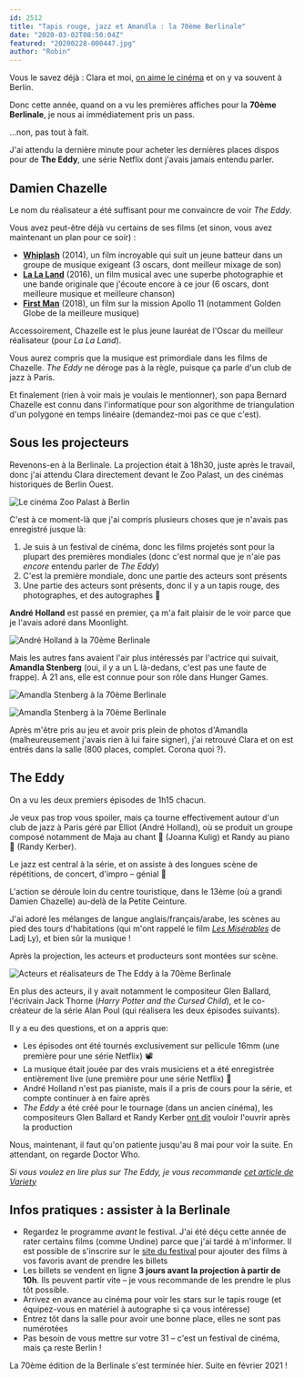 ```yaml
---
id: 2512
title: "Tapis rouge, jazz et Amandla : la 70ème Berlinale"
date: "2020-03-02T08:50:04Z"
featured: "20200228-000447.jpg"
author: "Robin"
---
```


Vous le savez déjà : Clara et moi,
[on aime le cinéma](/2019/03/23/cinema-a-berlin-drei-zwei-eins-aktion/) et on y
va souvent à Berlin.

Donc cette année, quand on a vu les premières affiches pour la **70ème
Berlinale**, je nous ai immédiatement pris un pass.

...non, pas tout à fait.

J'ai attendu la dernière minute pour acheter les dernières places dispos pour de
**The Eddy**, une série Netflix dont j'avais jamais entendu parler.

## Damien Chazelle

Le nom du réalisateur a été suffisant pour me convaincre de voir _The Eddy_.

Vous avez peut-être déjà vu certains de ses films (et sinon, vous avez
maintenant un plan pour ce soir) :

- [**Whiplash**](http://www.allocine.fr/film/fichefilm_gen_cfilm=225953.html)
  (2014), un film incroyable qui suit un jeune batteur dans un groupe de musique
  exigeant (3 oscars, dont meilleur mixage de son)
- [**La La Land**](http://www.allocine.fr/film/fichefilm_gen_cfilm=229490.html)
  (2016), un film musical avec une superbe photographie et une bande originale
  que j'écoute encore à ce jour (6 oscars, dont meilleure musique et meilleure
  chanson)
- [**First Man**](http://www.allocine.fr/film/fichefilm_gen_cfilm=135374.html)
  (2018), un film sur la mission Apollo 11 (notamment Golden Globe de la
  meilleure musique)

Accessoirement, Chazelle est le plus jeune lauréat de l'Oscar du meilleur
réalisateur (pour _La La Land_).

Vous aurez compris que la musique est primordiale dans les films de Chazelle.
_The Eddy_ ne déroge pas à la règle, puisque ça parle d'un club de jazz à Paris.

Et finalement (rien à voir mais je voulais le mentionner), son papa Bernard
Chazelle est connu dans l'informatique pour son algorithme de triangulation d'un
polygone en temps linéaire (demandez-moi pas ce que c'est).

## Sous les projecteurs

Revenons-en à la Berlinale. La projection était à 18h30, juste après le travail,
donc j'ai attendu Clara directement devant le Zoo Palast, un des cinémas
historiques de Berlin Ouest.

![Le cinéma Zoo Palast à Berlin](20200228-031135.jpg)

C'est à ce moment-là que j'ai compris plusieurs choses que je n'avais pas
enregistré jusque là:

1. Je suis à un festival de cinéma, donc les films projetés sont pour la plupart
   des premières mondiales (donc c'est normal que je n'aie pas _encore_ entendu
   parler de _The Eddy_)
2. C'est la première mondiale, donc une partie des acteurs sont présents
3. Une partie des acteurs sont présents, donc il y a un tapis rouge, des
   photographes, et des autographes 🤳

**André Holland** est passé en premier, ça m'a fait plaisir de le voir parce que
je l'avais adoré dans Moonlight.

![André Holland à la 70ème Berlinale](20200228-000614.jpg)

Mais les autres fans avaient l'air plus intéressés par l'actrice qui suivait,
**Amandla Stenberg** (oui, il y a un L là-dedans, c'est pas une faute de
frappe). À 21 ans, elle est connue pour son rôle dans Hunger Games.

![Amandla Stenberg à la 70ème Berlinale](20200228-000442.jpg)

![Amandla Stenberg à la 70ème Berlinale](20200228-000752.jpg)

Après m'être pris au jeu et avoir pris plein de photos d'Amandla
(malheureusement j'avais rien à lui faire signer), j'ai retrouvé Clara et on est
entrés dans la salle (800 places, complet. Corona quoi ?).

## The Eddy

On a vu les deux premiers épisodes de 1h15 chacun.

Je veux pas trop vous spoiler, mais ça tourne effectivement autour d'un club de
jazz à Paris géré par Elliot (André Holland), où se produit un groupe composé
notamment de Maja au chant 🎤 (Joanna Kulig) et Randy au piano 🎹 (Randy
Kerber).

Le jazz est central à la série, et on assiste à des longues scène de
répétitions, de concert, d'impro – génial 🎷

L'action se déroule loin du centre touristique, dans le 13ème (où a grandi
Damien Chazelle) au-delà de la Petite Ceinture.

J'ai adoré les mélanges de langue anglais/français/arabe, les scènes au pied des
tours d'habitations (qui m'ont rappelé le film
[_Les Misérables_](http://www.allocine.fr/film/fichefilm_gen_cfilm=273579.html)
de Ladj Ly), et bien sûr la musique !

Après la projection, les acteurs et producteurs sont montées sur scène.

![Acteurs et réalisateurs de The Eddy à la 70ème Berlinale](20200228-025018.jpg)

En plus des acteurs, il y avait notamment le compositeur Glen Ballard,
l'écrivain Jack Thorne (_Harry Potter and the Cursed Child_), et le co-créateur
de la série Alan Poul (qui réalisera les deux épisodes suivants).

Il y a eu des questions, et on a appris que:

- Les épisodes ont été tournés exclusivement sur pellicule 16mm (une première
  pour une série Netflix) 📽
- La musique était jouée par des vrais musiciens et a été enregistrée
  entièrement live (une première pour une série Netflix) 🎵
- André Holland n'est pas pianiste, mais il a pris de cours pour la série, et
  compte continuer à en faire après
- _The Eddy_ a été créé pour le tournage (dans un ancien cinéma), les
  compositeurs Glen Ballard et Randy Kerber
  [ont dit](https://www.hollywoodreporter.com/news/eddy-scribe-previews-parisian-mini-series-crime-music-survival-mix-1280624)
  vouloir l'ouvrir après la production

Nous, maintenant, il faut qu'on patiente jusqu'au 8 mai pour voir la suite. En
attendant, on regarde Doctor Who.

_Si vous voulez en lire plus sur *The Eddy*, je vous recommande
[cet article de Variety](https://variety.com/2020/tv/reviews/damien-chazelle-the-eddy-review-netflix-damien-chazelle-1203518632/)_

## Infos pratiques : assister à la Berlinale

- Regardez le programme _avant_ le festival. J'ai été déçu cette année de rater
  certains films (comme Undine) parce que j'ai tardé à m'informer. Il est
  possible de s'inscrire sur le [site du festival](https://www.berlinale.de/)
  pour ajouter des films à vos favoris avant de prendre les billets
- Les billets se vendent en ligne **3 jours avant la projection à partir de
  10h**. Ils peuvent partir vite – je vous recommande de les prendre le plus tôt
  possible.
- Arrivez en avance au cinéma pour voir les stars sur le tapis rouge (et
  équipez-vous en matériel à autographe si ça vous intéresse)
- Entrez tôt dans la salle pour avoir une bonne place, elles ne sont pas
  numérotées
- Pas besoin de vous mettre sur votre 31 – c'est un festival de cinéma, mais ça
  reste Berlin !

La 70ème édition de la Berlinale s'est terminée hier. Suite en février 2021 !
